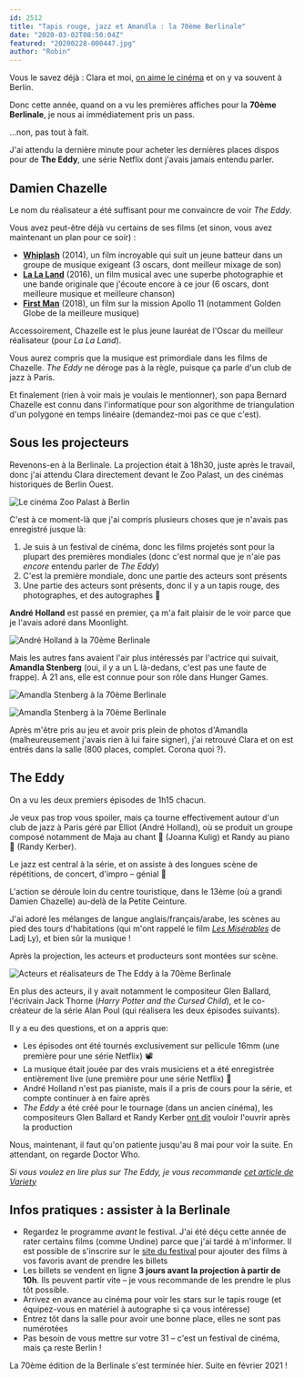 ```yaml
---
id: 2512
title: "Tapis rouge, jazz et Amandla : la 70ème Berlinale"
date: "2020-03-02T08:50:04Z"
featured: "20200228-000447.jpg"
author: "Robin"
---
```


Vous le savez déjà : Clara et moi,
[on aime le cinéma](/2019/03/23/cinema-a-berlin-drei-zwei-eins-aktion/) et on y
va souvent à Berlin.

Donc cette année, quand on a vu les premières affiches pour la **70ème
Berlinale**, je nous ai immédiatement pris un pass.

...non, pas tout à fait.

J'ai attendu la dernière minute pour acheter les dernières places dispos pour de
**The Eddy**, une série Netflix dont j'avais jamais entendu parler.

## Damien Chazelle

Le nom du réalisateur a été suffisant pour me convaincre de voir _The Eddy_.

Vous avez peut-être déjà vu certains de ses films (et sinon, vous avez
maintenant un plan pour ce soir) :

- [**Whiplash**](http://www.allocine.fr/film/fichefilm_gen_cfilm=225953.html)
  (2014), un film incroyable qui suit un jeune batteur dans un groupe de musique
  exigeant (3 oscars, dont meilleur mixage de son)
- [**La La Land**](http://www.allocine.fr/film/fichefilm_gen_cfilm=229490.html)
  (2016), un film musical avec une superbe photographie et une bande originale
  que j'écoute encore à ce jour (6 oscars, dont meilleure musique et meilleure
  chanson)
- [**First Man**](http://www.allocine.fr/film/fichefilm_gen_cfilm=135374.html)
  (2018), un film sur la mission Apollo 11 (notamment Golden Globe de la
  meilleure musique)

Accessoirement, Chazelle est le plus jeune lauréat de l'Oscar du meilleur
réalisateur (pour _La La Land_).

Vous aurez compris que la musique est primordiale dans les films de Chazelle.
_The Eddy_ ne déroge pas à la règle, puisque ça parle d'un club de jazz à Paris.

Et finalement (rien à voir mais je voulais le mentionner), son papa Bernard
Chazelle est connu dans l'informatique pour son algorithme de triangulation d'un
polygone en temps linéaire (demandez-moi pas ce que c'est).

## Sous les projecteurs

Revenons-en à la Berlinale. La projection était à 18h30, juste après le travail,
donc j'ai attendu Clara directement devant le Zoo Palast, un des cinémas
historiques de Berlin Ouest.

![Le cinéma Zoo Palast à Berlin](20200228-031135.jpg)

C'est à ce moment-là que j'ai compris plusieurs choses que je n'avais pas
enregistré jusque là:

1. Je suis à un festival de cinéma, donc les films projetés sont pour la plupart
   des premières mondiales (donc c'est normal que je n'aie pas _encore_ entendu
   parler de _The Eddy_)
2. C'est la première mondiale, donc une partie des acteurs sont présents
3. Une partie des acteurs sont présents, donc il y a un tapis rouge, des
   photographes, et des autographes 🤳

**André Holland** est passé en premier, ça m'a fait plaisir de le voir parce que
je l'avais adoré dans Moonlight.

![André Holland à la 70ème Berlinale](20200228-000614.jpg)

Mais les autres fans avaient l'air plus intéressés par l'actrice qui suivait,
**Amandla Stenberg** (oui, il y a un L là-dedans, c'est pas une faute de
frappe). À 21 ans, elle est connue pour son rôle dans Hunger Games.

![Amandla Stenberg à la 70ème Berlinale](20200228-000442.jpg)

![Amandla Stenberg à la 70ème Berlinale](20200228-000752.jpg)

Après m'être pris au jeu et avoir pris plein de photos d'Amandla
(malheureusement j'avais rien à lui faire signer), j'ai retrouvé Clara et on est
entrés dans la salle (800 places, complet. Corona quoi ?).

## The Eddy

On a vu les deux premiers épisodes de 1h15 chacun.

Je veux pas trop vous spoiler, mais ça tourne effectivement autour d'un club de
jazz à Paris géré par Elliot (André Holland), où se produit un groupe composé
notamment de Maja au chant 🎤 (Joanna Kulig) et Randy au piano 🎹 (Randy
Kerber).

Le jazz est central à la série, et on assiste à des longues scène de
répétitions, de concert, d'impro – génial 🎷

L'action se déroule loin du centre touristique, dans le 13ème (où a grandi
Damien Chazelle) au-delà de la Petite Ceinture.

J'ai adoré les mélanges de langue anglais/français/arabe, les scènes au pied des
tours d'habitations (qui m'ont rappelé le film
[_Les Misérables_](http://www.allocine.fr/film/fichefilm_gen_cfilm=273579.html)
de Ladj Ly), et bien sûr la musique !

Après la projection, les acteurs et producteurs sont montées sur scène.

![Acteurs et réalisateurs de The Eddy à la 70ème Berlinale](20200228-025018.jpg)

En plus des acteurs, il y avait notamment le compositeur Glen Ballard,
l'écrivain Jack Thorne (_Harry Potter and the Cursed Child_), et le co-créateur
de la série Alan Poul (qui réalisera les deux épisodes suivants).

Il y a eu des questions, et on a appris que:

- Les épisodes ont été tournés exclusivement sur pellicule 16mm (une première
  pour une série Netflix) 📽
- La musique était jouée par des vrais musiciens et a été enregistrée
  entièrement live (une première pour une série Netflix) 🎵
- André Holland n'est pas pianiste, mais il a pris de cours pour la série, et
  compte continuer à en faire après
- _The Eddy_ a été créé pour le tournage (dans un ancien cinéma), les
  compositeurs Glen Ballard et Randy Kerber
  [ont dit](https://www.hollywoodreporter.com/news/eddy-scribe-previews-parisian-mini-series-crime-music-survival-mix-1280624)
  vouloir l'ouvrir après la production

Nous, maintenant, il faut qu'on patiente jusqu'au 8 mai pour voir la suite. En
attendant, on regarde Doctor Who.

_Si vous voulez en lire plus sur *The Eddy*, je vous recommande
[cet article de Variety](https://variety.com/2020/tv/reviews/damien-chazelle-the-eddy-review-netflix-damien-chazelle-1203518632/)_

## Infos pratiques : assister à la Berlinale

- Regardez le programme _avant_ le festival. J'ai été déçu cette année de rater
  certains films (comme Undine) parce que j'ai tardé à m'informer. Il est
  possible de s'inscrire sur le [site du festival](https://www.berlinale.de/)
  pour ajouter des films à vos favoris avant de prendre les billets
- Les billets se vendent en ligne **3 jours avant la projection à partir de
  10h**. Ils peuvent partir vite – je vous recommande de les prendre le plus tôt
  possible.
- Arrivez en avance au cinéma pour voir les stars sur le tapis rouge (et
  équipez-vous en matériel à autographe si ça vous intéresse)
- Entrez tôt dans la salle pour avoir une bonne place, elles ne sont pas
  numérotées
- Pas besoin de vous mettre sur votre 31 – c'est un festival de cinéma, mais ça
  reste Berlin !

La 70ème édition de la Berlinale s'est terminée hier. Suite en février 2021 !
